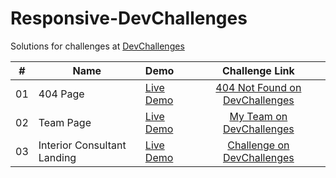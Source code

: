 # Responsive-DevChallenges

Solutions for challenges at [DevChallenges](https://devchallenges.io/paths/responsiveWebPaths)

|#|Name|Demo|Challenge Link|
|:---:|---|:---|:---:|
|01|404 Page|[Live Demo](https://mukeshgurpude.github.io/Responsive-DevChallenges/404-page/)|[404 Not Found on DevChallenges](https://devchallenges.io/challenges/wBunSb7FPrIepJZAg0sY)|
|02|Team Page|[Live Demo](https://mukeshgurpude.github.io/Responsive-DevChallenges/team/)|[My Team on DevChallenges](https://devchallenges.io/challenges/hhmesazsqgKXrTkYkt0U)|
|03|Interior Consultant Landing|[Live Demo](https://mukeshgurpude.github.io/Responsive-DevChallenges/interior-consultant/)|[Challenge on DevChallenges](https://devchallenges.io/challenges/Jymh2b2FyebRTUljkNcb)|

